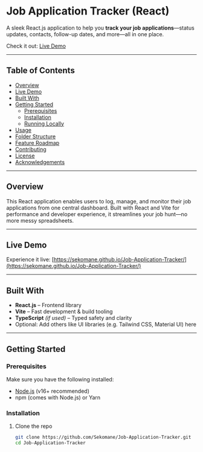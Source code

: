 #  Job Application Tracker (React)

A sleek React.js application to help you **track your job applications**—status updates, contacts, follow-up dates, and more—all in one place.

Check it out: [Live Demo](https://sekomane.github.io/Job-Application-Tracker/)

---

##  Table of Contents

- [Overview](#overview)  
- [Live Demo](#live-demo)  
- [Built With](#built-with)  
- [Getting Started](#getting-started)  
  - [Prerequisites](#prerequisites)  
  - [Installation](#installation)  
  - [Running Locally](#running-locally)  
- [Usage](#usage)  
- [Folder Structure](#folder-structure)  
- [Feature Roadmap](#feature-roadmap)  
- [Contributing](#contributing)  
- [License](#license)  
- [Acknowledgements](#acknowledgements)

---

## Overview

This React application enables users to log, manage, and monitor their job applications from one central dashboard. Built with React and Vite for performance and developer experience, it streamlines your job hunt—no more messy spreadsheets.

---

## Live Demo

Experience it live: [https://sekomane.github.io/Job-Application-Tracker/](https://sekomane.github.io/Job-Application-Tracker/)

---

## Built With

- **React.js** – Frontend library  
- **Vite** – Fast development & build tooling  
- **TypeScript** *(if used)* – Typed safety and clarity  
- Optional: Add others like UI libraries (e.g. Tailwind CSS, Material UI) here

---

## Getting Started

### Prerequisites

Make sure you have the following installed:

- [Node.js](https://nodejs.org/) (v16+ recommended)  
- npm (comes with Node.js) or Yarn

### Installation

1. Clone the repo  
   ```bash
   git clone https://github.com/Sekomane/Job-Application-Tracker.git
   cd Job-Application-Tracker
